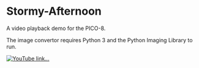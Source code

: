 # Stormy-Afternoon
A video playback demo for the PICO-8.

The image convertor requires Python 3 and the Python Imaging Library to run.

[![YouTube link...](https://img.youtube.com/vi/Jtv57A4FI20/0.jpg)](https://www.youtube.com/watch?v=Jtv57A4FI20)
